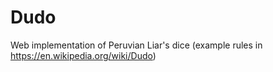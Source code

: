 # Dudo

Web implementation of Peruvian Liar's dice (example rules in https://en.wikipedia.org/wiki/Dudo)
